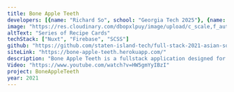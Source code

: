 ```yaml
---
title: Bone Apple Teeth
developers: [{name: "Richard So", school: "Georgia Tech 2025"}, {name: "Iram Liu", school: "Cornell 2025"},{name: "Junshen Gao", school: "FIT 2025"},{name: "Derek Dong", school: "Boston University 2025"}]
image: "https://res.cloudinary.com/dbopxlpuy/image/upload/c_scale,f_auto,w_800/v1622764827/Richard/Screenshot_2021-05-31_Bone_Apple_Teeth_1_t7zgms.png"
altText: "Series of Recipe Cards"
techStack: ["Nuxt", "Firebase", "SCSS"]
github: "https://github.com/staten-island-tech/full-stack-2021-asian-squad"
siteLink: "https://bone-apple-teeth.herokuapp.com/"
description: "Bone Apple Teeth is a fullstack application designed for sharing and viewing recipes. B.A.T. utilizes Vuesax for styling, NuxtJS for a front-end framework and Firebase for data storage. Bone Apple Teeth is hosted on Heroku in order to persit authentication and maintain the server-side rendering in Nuxt."
Video: "https://www.youtube.com/watch?v=HW5gmYyIBzI"
project: BoneAppleTeeth
year: 2021
---
```

